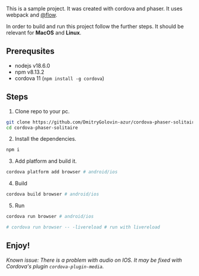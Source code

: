 This is a sample project. It was created with cordova and phaser. It uses webpack and [@flow](https://flow.org/).

In order to build and run this project follow the further steps. It should be relevant for **MacOS** and **Linux**. 

## Prerequsites

- nodejs v18.6.0
- npm v8.13.2
- cordova 11 (`npm install -g cordova`)

## Steps

1. Clone repo to your pc.
```bash
git clone https://github.com/DmitryGolovin-azur/cordova-phaser-solitaire.git
cd cordova-phaser-solitaire
```

2. Install the dependencies.
```bash
npm i
```

3. Add platform and build it.
```bash
cordova platform add browser # android/ios
```

4. Build
```bash
cordova build browser # android/ios
```

5. Run
```bash
cordova run browser # android/ios

# cordova run browser -- -livereload # run with livereload
```

## Enjoy!

*Known issue: There is a problem with audio on IOS. It may be fixed with Cordova's plugin `cordova-plugin-media`.*
